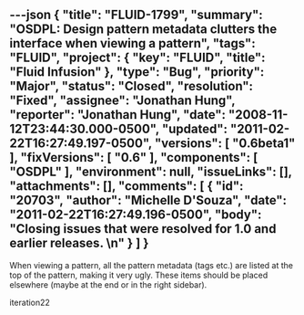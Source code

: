 ---json
{
  "title": "FLUID-1799",
  "summary": "OSDPL: Design pattern metadata clutters the interface when viewing a pattern",
  "tags": "FLUID",
  "project": {
    "key": "FLUID",
    "title": "Fluid Infusion"
  },
  "type": "Bug",
  "priority": "Major",
  "status": "Closed",
  "resolution": "Fixed",
  "assignee": "Jonathan Hung",
  "reporter": "Jonathan Hung",
  "date": "2008-11-12T23:44:30.000-0500",
  "updated": "2011-02-22T16:27:49.197-0500",
  "versions": [
    "0.6beta1"
  ],
  "fixVersions": [
    "0.6"
  ],
  "components": [
    "OSDPL"
  ],
  "environment": null,
  "issueLinks": [],
  "attachments": [],
  "comments": [
    {
      "id": "20703",
      "author": "Michelle D'Souza",
      "date": "2011-02-22T16:27:49.196-0500",
      "body": "Closing issues that were resolved for 1.0 and earlier releases.&#x20;\n"
    }
  ]
}
---
When viewing a pattern, all the pattern metadata (tags etc.) are listed at the top of the pattern, making it very ugly. These items should be placed elsewhere (maybe at the end or in the right sidebar).

iteration22

        